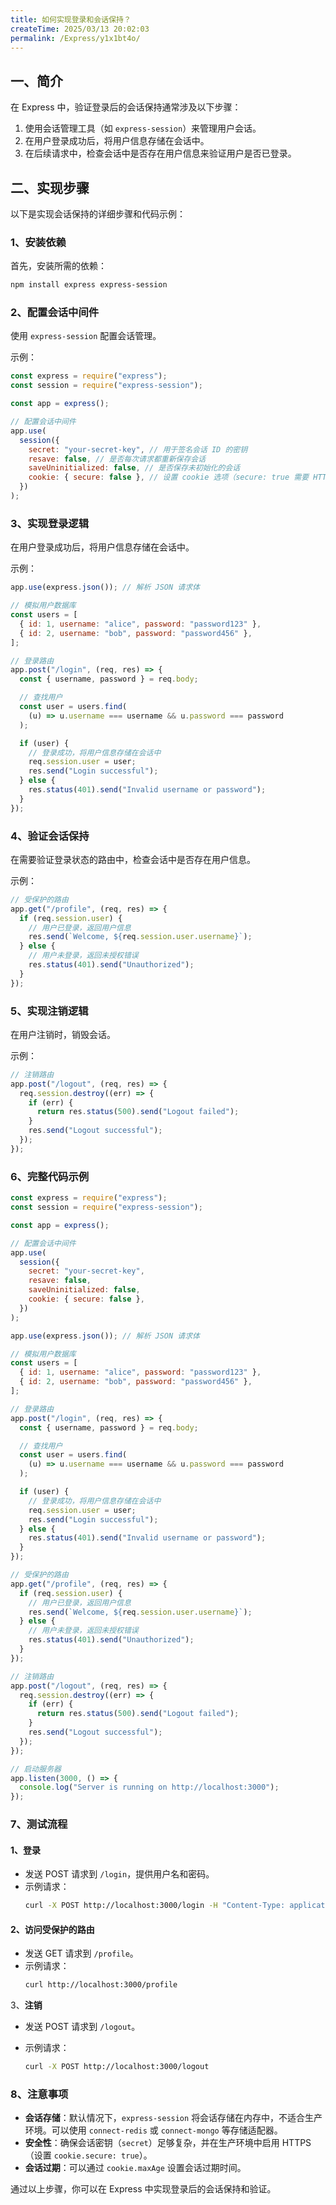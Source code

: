 ```yaml
---
title: 如何实现登录和会话保持？
createTime: 2025/03/13 20:02:03
permalink: /Express/y1x1bt4o/
---
```


## 一、简介

在 Express 中，验证登录后的会话保持通常涉及以下步骤：

1. 使用会话管理工具（如 `express-session`）来管理用户会话。
2. 在用户登录成功后，将用户信息存储在会话中。
3. 在后续请求中，检查会话中是否存在用户信息来验证用户是否已登录。

## 二、实现步骤

以下是实现会话保持的详细步骤和代码示例：

### 1、安装依赖

首先，安装所需的依赖：

```bash
npm install express express-session
```

### 2、配置会话中间件

使用 `express-session` 配置会话管理。

示例：

```javascript
const express = require("express");
const session = require("express-session");

const app = express();

// 配置会话中间件
app.use(
  session({
    secret: "your-secret-key", // 用于签名会话 ID 的密钥
    resave: false, // 是否每次请求都重新保存会话
    saveUninitialized: false, // 是否保存未初始化的会话
    cookie: { secure: false }, // 设置 cookie 选项（secure: true 需要 HTTPS）
  })
);
```

### 3、实现登录逻辑

在用户登录成功后，将用户信息存储在会话中。

示例：

```javascript
app.use(express.json()); // 解析 JSON 请求体

// 模拟用户数据库
const users = [
  { id: 1, username: "alice", password: "password123" },
  { id: 2, username: "bob", password: "password456" },
];

// 登录路由
app.post("/login", (req, res) => {
  const { username, password } = req.body;

  // 查找用户
  const user = users.find(
    (u) => u.username === username && u.password === password
  );

  if (user) {
    // 登录成功，将用户信息存储在会话中
    req.session.user = user;
    res.send("Login successful");
  } else {
    res.status(401).send("Invalid username or password");
  }
});
```

### 4、验证会话保持

在需要验证登录状态的路由中，检查会话中是否存在用户信息。

示例：

```javascript
// 受保护的路由
app.get("/profile", (req, res) => {
  if (req.session.user) {
    // 用户已登录，返回用户信息
    res.send(`Welcome, ${req.session.user.username}`);
  } else {
    // 用户未登录，返回未授权错误
    res.status(401).send("Unauthorized");
  }
});
```

### 5、实现注销逻辑

在用户注销时，销毁会话。

示例：

```javascript
// 注销路由
app.post("/logout", (req, res) => {
  req.session.destroy((err) => {
    if (err) {
      return res.status(500).send("Logout failed");
    }
    res.send("Logout successful");
  });
});
```

### 6、完整代码示例

```javascript
const express = require("express");
const session = require("express-session");

const app = express();

// 配置会话中间件
app.use(
  session({
    secret: "your-secret-key",
    resave: false,
    saveUninitialized: false,
    cookie: { secure: false },
  })
);

app.use(express.json()); // 解析 JSON 请求体

// 模拟用户数据库
const users = [
  { id: 1, username: "alice", password: "password123" },
  { id: 2, username: "bob", password: "password456" },
];

// 登录路由
app.post("/login", (req, res) => {
  const { username, password } = req.body;

  // 查找用户
  const user = users.find(
    (u) => u.username === username && u.password === password
  );

  if (user) {
    // 登录成功，将用户信息存储在会话中
    req.session.user = user;
    res.send("Login successful");
  } else {
    res.status(401).send("Invalid username or password");
  }
});

// 受保护的路由
app.get("/profile", (req, res) => {
  if (req.session.user) {
    // 用户已登录，返回用户信息
    res.send(`Welcome, ${req.session.user.username}`);
  } else {
    // 用户未登录，返回未授权错误
    res.status(401).send("Unauthorized");
  }
});

// 注销路由
app.post("/logout", (req, res) => {
  req.session.destroy((err) => {
    if (err) {
      return res.status(500).send("Logout failed");
    }
    res.send("Logout successful");
  });
});

// 启动服务器
app.listen(3000, () => {
  console.log("Server is running on http://localhost:3000");
});
```

### 7、测试流程

#### 1、登录

- 发送 POST 请求到 `/login`，提供用户名和密码。
- 示例请求：
  ```bash
  curl -X POST http://localhost:3000/login -H "Content-Type: application/json" -d '{"username": "alice", "password": "password123"}'
  ```

#### 2、访问受保护的路由

- 发送 GET 请求到 `/profile`。
- 示例请求：
  ```bash
  curl http://localhost:3000/profile
  ```

3、**注销**

- 发送 POST 请求到 `/logout`。

- 示例请求：

  ```bash
  curl -X POST http://localhost:3000/logout
  ```

### 8、注意事项

- **会话存储**：默认情况下，`express-session` 将会话存储在内存中，不适合生产环境。可以使用 `connect-redis` 或 `connect-mongo` 等存储适配器。
- **安全性**：确保会话密钥（`secret`）足够复杂，并在生产环境中启用 HTTPS（设置 `cookie.secure: true`）。
- **会话过期**：可以通过 `cookie.maxAge` 设置会话过期时间。

通过以上步骤，你可以在 Express 中实现登录后的会话保持和验证。

